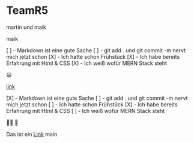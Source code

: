 # TeamR5
martin und maik

maik

[ ] - Markdown ist eine gute Sache
[ ] - git add . und git commit -m nervt mich jetzt schon
[X] - Ich hatte schon Frühstück
[X] - Ich habe bereits Erfahrung mit Html & CSS
[X] - Ich weiß wofür MERN Stack steht


:smiley:

[link](https://github.com/maikklemm)

[X] - Markdown ist eine gute Sache
[ ] - git add . und git commit -m nervt mich jetzt schon
[ ] - Ich hatte schon Frühstück
[X] - Ich habe bereits Erfahrung mit Html & CSS
[ ] - Ich weiß wofür MERN Stack steht

:policewoman:
🤣

Das ist ein [Link](https://github.com/Baba3200/TeamR5 "Linktitel:TeamR5")
main
